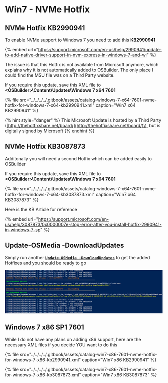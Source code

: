 # Win7 - NVMe Hotfix

## NVMe Hotfix KB2990941

To enable NVMe support to Windows 7 you need to add this **KB2990941**

{% embed url="https://support.microsoft.com/en-us/help/2990941/update-to-add-native-driver-support-in-nvm-express-in-windows-7-and-wi" %}

The issue is that this Hotfix is not available from Microsoft anymore, which explains why it is not automatically added to OSBuilder.  The only place I could find the MSU file was on a Third Party website.

If you require this update, save this XML file to **&lt;OSBuilder&gt;\Content\Updates\Windows 7 x64 7601**

{% file src="../../../../.gitbook/assets/catalog-windows-7-x64-7601-nvme-hotfix-for-windows-7-x64-kb2990941.xml" caption="Win7 x64 KB2990941" %}

{% hint style="danger" %}
This Microsoft Update is hosted by a Third Party \([http://thehotfixshare.net/board/](http://thehotfixshare.net/board/)\), but is digitally signed by Microsoft
{% endhint %}

## NVMe Hotfix KB3087873

Additonally you will need a second Hotfix which can be added easily to OSBuilder

If you require this update, save this XML file to **&lt;OSBuilder&gt;\Content\Updates\Windows 7 x64 7601**

{% file src="../../../../.gitbook/assets/catalog-windows-7-x64-7601-nvme-hotfix-for-windows-7-x64-kb3087873.xml" caption="Win7 x64 KB3087873" %}

Here is the KB Article for reference

{% embed url="https://support.microsoft.com/en-us/help/3087873/0x0000007e-stop-error-after-you-install-hotfix-2990941-in-windows-7-sp" %}

## Update-OSMedia -DownloadUpdates

Simply run another [**`Update-OSMedia -DownloadUpdates`**](../../functions/osmedia/update-osmedia/#update-osmedia-downloadupdates) to get the added Hotfixes and you should be ready to go

![](../../../../.gitbook/assets/2019-01-01_20-16-07.png)

## Windows 7 x86 SP1 7601

While I do not have any plans on adding x86 support, here are the necessary XML files if you decide YOU want to do this

{% file src="../../../../.gitbook/assets/catalog-win7-x86-7601-nvme-hotfix-for-windows-7-x86-kb2990941.xml" caption="Win7 x86 KB2990941" %}

{% file src="../../../../.gitbook/assets/catalog-win7-x86-7601-nvme-hotfix-for-windows-7-x86-kb3087873.xml" caption="Win7 x86 KB3087873" %}



